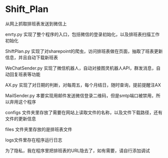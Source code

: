 # Shift_Plan
从网上抓取排班表发送到微信上


enrty.py 实现了整个程序的入口，包括微信的登录初始化，以及排班表扫描工作初始化

ShiftPlan.py 实现了对sharepoint的爬虫，访问排班表做在页面，抽取了班表更新信息，并且自动下载新班表

WeChatSender.py 实现了微信机器人，自动对接图灵机器人API，群发消息，自动回复班表等功能

AX.py 实现了对日期的判断，对每周五，每个月结日，随时查询，提前提醒注AX

MailSender.py 本要实现用邮件发送微信登录二维码，但是smtp端口被禁用，所以弃用这个程序

configs 文件夹里存放了需要在网站上读取文件的名称，以及文件下载路径，还有文件的更新信息

files 文件夹里存放的是排班表文件

logs文件里存在程序运行日志



为了隐私，我在程序里把排班表的URL隐去了，如有需要，请自行添加调试
